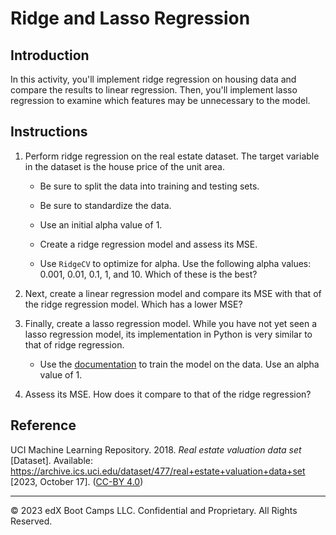 # Ridge and Lasso Regression

## Introduction

In this activity, you'll implement ridge regression on housing data and compare the results to linear regression. Then, you'll implement lasso regression to examine which features may be unnecessary to the model.

## Instructions

1. Perform ridge regression on the real estate dataset. The target variable in the dataset is the house price of the unit area.

    * Be sure to split the data into training and testing sets.

    * Be sure to standardize the data.

    * Use an initial alpha value of 1.

    * Create a ridge regression model and assess its MSE.

    * Use `RidgeCV` to optimize for alpha. Use the following alpha values: 0.001, 0.01, 0.1, 1, and 10. Which of these is the best?

2. Next, create a linear regression model and compare its MSE with that of the ridge regression model. Which has a lower MSE?

3. Finally, create a lasso regression model. While you have not yet seen a lasso regression model, its implementation in Python is very similar to that of ridge regression.

    * Use the [documentation](https://scikit-learn.org/stable/modules/generated/sklearn.linear_model.Lasso.html) to train the model on the data. Use an alpha value of 1.

4. Assess its MSE. How does it compare to that of the ridge regression?

## Reference

UCI Machine Learning Repository. 2018. *Real estate valuation data set* [Dataset]. Available: https://archive.ics.uci.edu/dataset/477/real+estate+valuation+data+set [2023, October 17]. ([CC-BY 4.0](https://creativecommons.org/licenses/by/4.0/legalcode))

---

© 2023 edX Boot Camps LLC. Confidential and Proprietary. All Rights Reserved.
